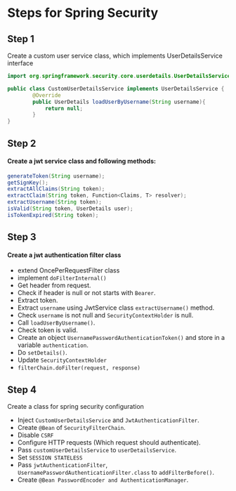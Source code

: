# Steps for Spring Security

## Step 1
Create a custom user service class, which implements UserDetailsService interface

```java
import org.springframework.security.core.userdetails.UserDetailsService;

public class CustomUserDetailsService implements UserDetailsService {
        @Override
        public UserDetails loadUserByUsername(String username){
            return null;
        }
}
```

## Step 2
#### Create a jwt service class and following methods:
```java
generateToken(String username);
getSignKey();
extractAllClaims(String token);
extractClaim(String token, Function<Claims, T> resolver);
extractUsername(String token);
isValid(String token, UserDetails user);
isTokenExpired(String token);
```

## Step 3
#### Create a jwt authentication filter class
- extend OncePerRequestFilter class
- implement ```doFilterInternal()```
- Get header from request.
- Check if header is null or not starts with ```Bearer```.
- Extract token.
- Extract ```username```  using JwtService class ```extractUsername()``` method.
- Check ```username``` is not null and ```SecurityContextHolder``` is null.
- Call ```loadUserByUsername()```.
- Check token is valid.
- Create an object ```UsernamePasswordAuthenticationToken()``` and store in a variable ```authentication```.
- Do ```setDetails()```.
- Update ```SecurityContextHolder```
- ```filterChain.doFilter(request, response)```

## Step 4
Create a class for spring security configuration
- Inject ```CustomUserDetailsService``` and  ```JwtAuthenticationFilter```.
- Create ```@Bean``` of ```SecurityFilterChain```.
- Disable ```CSRF```
- Configure HTTP requests (Which request should authenticate).
- Pass ```customUserDetailsService``` to ```userDetailsService```.
- Set ```SESSION STATELESS```
- Pass ```jwtAuthenticationFilter```, ```UsernamePasswordAuthenticationFilter.class``` to ```addFilterBefore()```.
- Create ```@Bean PasswordEncoder and AuthenticationManager```.